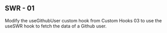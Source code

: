 ## SWR - 01

Modify the useGithubUser custom hook from Custom Hooks 03 to use the useSWR hook to fetch the data of a Github user.
